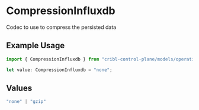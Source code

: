 # CompressionInfluxdb

Codec to use to compress the persisted data

## Example Usage

```typescript
import { CompressionInfluxdb } from "cribl-control-plane/models/operations";

let value: CompressionInfluxdb = "none";
```

## Values

```typescript
"none" | "gzip"
```